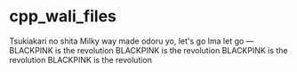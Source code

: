 # cpp_wali_files
Tsukiakari no shita Milky way made odoru yo, let's go Ima let go
—
BLACKPINK is the revolution 
BLACKPINK is the revolution 
BLACKPINK is the revolution 
BLACKPINK is the revolution
